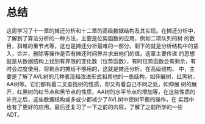 # 总结
这周学习了十一章的摊还分析和十二章的高级数据结构及其实现。在摊还分析中，了解到了算法分析的一种方法，主要是位势函数的应用，例如二项队列的树
的数目，斜堆的重节点等，这也是摊还分析最难的一部分。剩下的就是分析结构中的插入，合并，删除等操作是否有摊还时间界并求出他们的值。这章主要传递
的思想就是从数据结构上找到有界限的变化数（位势函数），有时位势函数会有剩余，有时会过度使用，将剩余的摊给不够用的，这就是摊还分析。在高级结构、
中，主要是了解了AVL树的几种表现和改进形式和其他的一些结构，如伸展树，红黑树，AA树等。它们都有着二叉查找树的性质，却又有着自己不同之处，如伸展
树的展开，红黑树的红节点和黑节点的性质，AA树的水平节点的增加等，在这些性质的补充之后，这些数据结构或多或少都减少了AVL树中使树平衡的操作，在
实践中也有了更好的应用。最后还复习了一下之前的内容，了解了之前所学的一些ADT。
